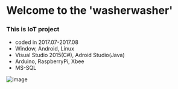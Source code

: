 # Welcome to the 'washerwasher'

### This is IoT project
* coded in 2017.07-2017.08
* Window, Android, Linux
* Visual Studio 2015(C#), Adroid Studio(Java)
* Arduino, RaspberryPi, Xbee
* MS-SQL


![image](https://user-images.githubusercontent.com/34678475/115559889-0f268c00-a2ef-11eb-96c2-148f90b102be.png)


